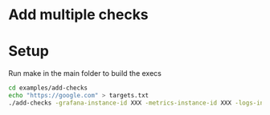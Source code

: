 # Add multiple checks

# Setup

Run make in the main folder to build the execs

```bash
cd examples/add-checks
echo "https://google.com" > targets.txt
./add-checks -grafana-instance-id XXX -metrics-instance-id XXX -logs-instance-id XXX -api-access-token XXX -api-server-url https://synthetic-monitoring-api-au-southeast.grafana.net -probe-ids 6,7,12,13,86 -job https-internal
```